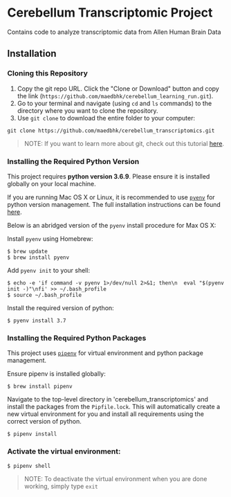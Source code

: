 # Cerebellum Transcriptomic Project
Contains code to analyze transcriptomic data from Allen Human Brain Data

## Installation

### Cloning this Repository

1. Copy the git repo URL. Click the "Clone or Download" button and copy the link (`https://github.com/maedbhk/cerebellum_learning_run.git`).
2. Go to your terminal and navigate (using `cd` and `ls` commands) to the directory where you want to clone the repository. 
3. Use `git clone` to download the entire folder to your computer:
```
git clone https://github.com/maedbhk/cerebellum_transcriptomics.git
```

> NOTE: If you want to learn more about git, check out this tutorial [here](https://rogerdudler.github.io/git-guide/).

### Installing the Required Python Version

This project requires **python version 3.6.9**. Please ensure it is installed globally on your local machine.

If you are running Mac OS X or Linux, it is recommended to use [`pyenv`](https://github.com/pyenv/pyenv)
for python version management. The full installation instructions can be found [here](https://github.com/pyenv/pyenv#installation). 

Below is an abridged version of the `pyenv` install procedure for Max OS X:

Install `pyenv` using Homebrew:

    $ brew update
    $ brew install pyenv

Add `pyenv init` to your shell:

    $ echo -e 'if command -v pyenv 1>/dev/null 2>&1; then\n  eval "$(pyenv init -)"\nfi' >> ~/.bash_profile
    $ source ~/.bash_profile

Install the required version of python:

    $ pyenv install 3.7

### Installing the Required Python Packages

This project uses [`pipenv`](https://github.com/pypa/pipenv) for virtual environment and python package management.

Ensure pipenv is installed globally:

    $ brew install pipenv

Navigate to the top-level directory in 'cerebellum_transcriptomics' and install the packages from the `Pipfile.lock`.
This will automatically create a new virtual environment for you and install all requirements using the correct version of python.

    $ pipenv install

### Activate the virtual environment:

    $ pipenv shell

> NOTE: To deactivate the virtual environment when you are done working, simply type `exit`
